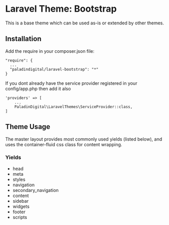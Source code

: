 # Laravel Theme: Bootstrap

This is a base theme which can be used as-is or extended by other themes.

## Installation

Add the require in your composer.json file:

    "require": {
      ...
      "paladindigital/laravel-bootstrap": "*"
    }

If you dont already have the service provider registered in your config/app.php then add it also

    'providers' => [
        ...
        PaladinDigital\LaravelThemes\ServiceProvider::class,
    ]
    
## Theme Usage

The master layout provides most commonly used yields (listed below), and uses the container-fluid css class for content wrapping.

### Yields
 - head
 - meta
 - styles
 - navigation
 - secondary_navigation
 - content
 - sidebar
 - widgets
 - footer
 - scripts